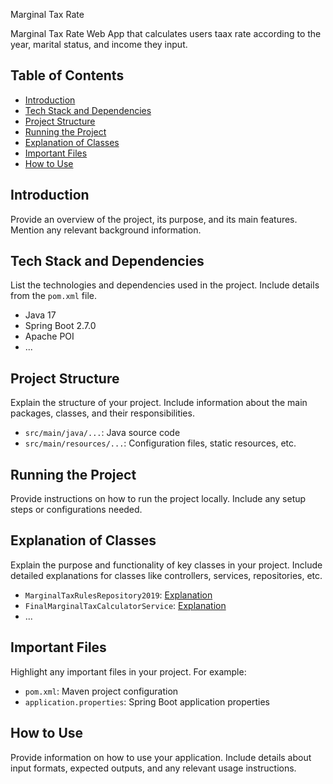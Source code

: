 Marginal Tax Rate

Marginal Tax Rate Web App that calculates users taax rate according to the year, marital status, and income they input.

## Table of Contents

- [Introduction](#introduction)
- [Tech Stack and Dependencies](#tech-stack-and-dependencies)
- [Project Structure](#project-structure)
- [Running the Project](#running-the-project)
- [Explanation of Classes](#explanation-of-classes)
- [Important Files](#important-files)
- [How to Use](#how-to-use)

## Introduction

Provide an overview of the project, its purpose, and its main features. Mention any relevant background information.

## Tech Stack and Dependencies

List the technologies and dependencies used in the project. Include details from the `pom.xml` file.

- Java 17
- Spring Boot 2.7.0
- Apache POI
- ...

## Project Structure

Explain the structure of your project. Include information about the main packages, classes, and their responsibilities.

- `src/main/java/...`: Java source code
- `src/main/resources/...`: Configuration files, static resources, etc.

## Running the Project

Provide instructions on how to run the project locally. Include any setup steps or configurations needed.

## Explanation of Classes

Explain the purpose and functionality of key classes in your project. Include detailed explanations for classes like controllers, services, repositories, etc.

- `MarginalTaxRulesRepository2019`: [Explanation](link-to-explanation)
- `FinalMarginalTaxCalculatorService`: [Explanation](link-to-explanation)
- ...

## Important Files

Highlight any important files in your project. For example:

- `pom.xml`: Maven project configuration
- `application.properties`: Spring Boot application properties

## How to Use

Provide information on how to use your application. Include details about input formats, expected outputs, and any relevant usage instructions.
